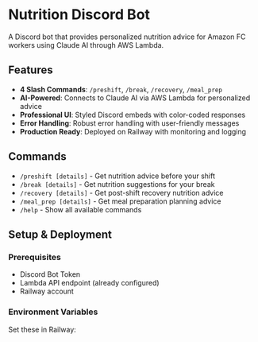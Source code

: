 # Nutrition Discord Bot

A Discord bot that provides personalized nutrition advice for Amazon FC workers using Claude AI through AWS Lambda.

## Features

- **4 Slash Commands**: `/preshift`, `/break`, `/recovery`, `/meal_prep`
- **AI-Powered**: Connects to Claude AI via AWS Lambda for personalized advice
- **Professional UI**: Styled Discord embeds with color-coded responses
- **Error Handling**: Robust error handling with user-friendly messages
- **Production Ready**: Deployed on Railway with monitoring and logging

## Commands

- `/preshift [details]` - Get nutrition advice before your shift
- `/break [details]` - Get nutrition suggestions for your break  
- `/recovery [details]` - Get post-shift recovery nutrition advice
- `/meal_prep [details]` - Get meal preparation planning advice
- `/help` - Show all available commands

## Setup & Deployment

### Prerequisites
- Discord Bot Token
- Lambda API endpoint (already configured)
- Railway account

### Environment Variables
Set these in Railway: